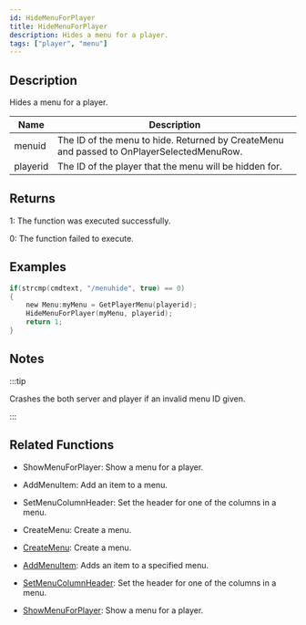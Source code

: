 ```yaml
---
id: HideMenuForPlayer
title: HideMenuForPlayer
description: Hides a menu for a player.
tags: ["player", "menu"]
---
```


## Description

Hides a menu for a player.

| Name     | Description                                                                               |
| -------- | ----------------------------------------------------------------------------------------- |
| menuid   | The ID of the menu to hide. Returned by CreateMenu and passed to OnPlayerSelectedMenuRow. |
| playerid | The ID of the player that the menu will be hidden for.                                    |

## Returns

1: The function was executed successfully.

0: The function failed to execute.

## Examples

```c
if(strcmp(cmdtext, "/menuhide", true) == 0)
{
    new Menu:myMenu = GetPlayerMenu(playerid);
    HideMenuForPlayer(myMenu, playerid);
    return 1;
}
```

## Notes

:::tip

Crashes the both server and player if an invalid menu ID given.

:::

## Related Functions

- ShowMenuForPlayer: Show a menu for a player.
- AddMenuItem: Add an item to a menu.
- SetMenuColumnHeader: Set the header for one of the columns in a menu.
- CreateMenu: Create a menu.

- [CreateMenu](../../scripting/functions/CreateMenu.md): Create a menu.
- [AddMenuItem](../../scripting/functions/AddMenuItem.md): Adds an item to a specified menu.
- [SetMenuColumnHeader](../../scripting/functions/SetMenuColumnHeader.md): Set the header for one of the columns in a menu.
- [ShowMenuForPlayer](../../scripting/functions/ShowMenuForPlayer.md): Show a menu for a player.
